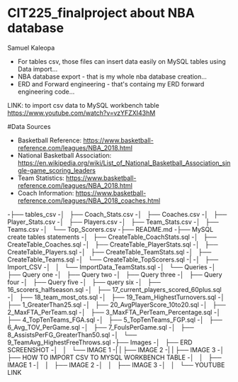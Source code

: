 # CIT225_finalproject about NBA database 
Samuel Kaleopa

- For tables csv, those files can insert data easily on MySQL tables using Data import...
- NBA database export - that is my whole nba database creation...
- ERD and Forward engineering - that's containg my ERD forward engineering code...

LINK: to import csv data to MySQL workbench table 
https://www.youtube.com/watch?v=vzYFZXI43hM

#Data Sources 
- Basketball Reference: https://www.basketball-reference.com/leagues/NBA_2018.html
- National Basketball Association: https://en.wikipedia.org/wiki/List_of_National_Basketball_Association_single-game_scoring_leaders
- Team Statistics: https://www.basketball-reference.com/leagues/NBA_2018.html
- Coach Information: https://www.basketball-reference.com/leagues/NBA_2018_coaches.html


-├── tables_csv
-│   ├── Coach_Stats.csv
-│   ├── Coaches.csv
-│   ├── Player_Stats.csv
-│   ├── Players.csv
-│   ├── Team_Stats.csv
-│   ├── Teams.csv
-│   └── Top_Scorers.csv
-├── README.md
-├── MySQL create tables statements
-│   ├── CreateTable_CoachStats.sql
-│   ├── CreateTable_Coaches.sql
-│   ├── CreateTable_PlayerStats.sql
-│   ├── CreateTable_Players.sql
-│   ├── CreateTable_TeamStats.sql
-│   ├── CreateTable_Teams.sql
-│   └── CreateTable_TopScorers.sql
-|
-│   ├── Import_CSV
-│   │   └── ImportData_TeamStats.sql
-│   └── Queries
-│       ├── Query one
-│       ├── Query two
-│       ├── Query three
-│       ├── Query four
-│       ├── Query five
-│       ├── query six
-│       ├── 16_scorers_halfseason.sql
-│       ├── 17_current_players_scored_60plus.sql
-│       ├── 18_team_most_ots.sql
-│       ├── 19_Team_HighestTurnovers.sql
-│       ├── 1_GreaterThan25.sql
-│       ├── 20_AvgPlayerScore_10to20.sql
-│       ├── 2_MaxFTA_PerTeam.sql
-│       ├── 3_MaxFTA_PerTeam_Percentage.sql
-│       ├── 4_TopTenTeams_FGA.sql
-│       ├── 5_TopTenTeams_FGP.sql
-│       ├── 6_Avg_TOV_PerGame.sql
-│       ├── 7_FoulsPerGame.sql
-│       ├── 8_AssistsPerFG_GreaterThan50.sql
-│       └── 9_TeamAvg_HighestFreeThrows.sql
-├── Images
-│   ├── ERD SCREENSHOT
-│   │   └── IMAGE 1
-|   |   ├── IMAGE 2
-|   |   ├── IMAGE 3
-│   ├── HOW TO IMPORT CSV TO MYSQL WORKBENCH TABLE
-│   │   ├── IMAGE 1
-│   │   ├── IMAGE 2
-│   │   ├── IMAGE 3
-│   │   └── YOUTUBE LINK
